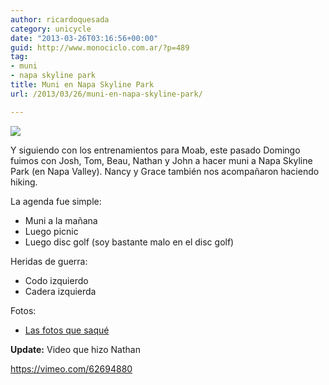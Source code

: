 ```yaml
---
author: ricardoquesada
category: unicycle
date: "2013-03-26T03:16:56+00:00"
guid: http://www.monociclo.com.ar/?p=489
tag:
- muni
- napa skyline park
title: Muni en Napa Skyline Park
url: /2013/03/26/muni-en-napa-skyline-park/

---
```


![](https://lh4.googleusercontent.com/-Mw3gq8_lX6Y/UVEPpj28BFI/AAAAAAAAss0/62kAXHgEF9E/s640/IMG_2200.JPG)

Y siguiendo con los entrenamientos para Moab, este pasado Domingo fuimos con
Josh, Tom, Beau, Nathan y John a hacer muni a Napa Skyline Park (en Napa
Valley). Nancy y Grace también nos acompañaron haciendo hiking.

La agenda fue simple:

- Muni a la mañana
- Luego picnic
- Luego disc golf (soy bastante malo en el disc golf)

Heridas de guerra:

- Codo izquierdo
- Cadera izquierda

Fotos:

- [Las fotos que saqué](https://photos.app.goo.gl/isLAVB4ttCQDg3RY9)

**Update:** Video que hizo Nathan

https://vimeo.com/62694880
